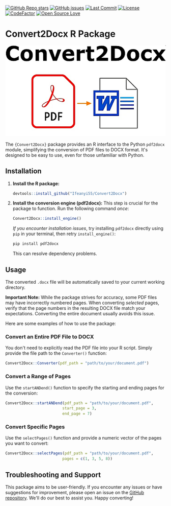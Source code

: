 [![GitHub Repo stars](https://img.shields.io/github/stars/Ifeanyi55/Convert2Docx?style=social)](https://github.com/Ifeanyi55/Convert2Docx/stargazers)
[![GitHub issues](https://img.shields.io/github/issues/Ifeanyi55/Convert2Docx)](https://github.com/Ifeanyi55/Convert2Docx/issues)
[![Last Commit](https://img.shields.io/github/last-commit/Ifeanyi55/Convert2Docx)](https://github.com/Ifeanyi55/Convert2Docx/commits/main)
[![License](https://img.shields.io/github/license/Ifeanyi55/Convert2Docx)](./LICENSE)
[![CodeFactor](https://www.codefactor.io/repository/github/ifeanyi55/convert2docx/badge)](https://www.codefactor.io/repository/github/ifeanyi55/convert2docx)
[![Open Source Love](https://badges.frapsoft.com/os/v1/open-source.svg?v=103)](https://github.com/Ifeanyi55/Convert2Docx)


# Convert2Docx R Package


[![Image1](convert2docxC.jpg)](convert2docxC.jpg)

The `{Convert2Docx}` package provides an R interface to the Python `pdf2docx` module, simplifying the conversion of PDF files to DOCX format. It's designed to be easy to use, even for those unfamiliar with Python.

## Installation

1.  **Install the R package:**

    ```R
    devtools::install_github("Ifeanyi55/Convert2Docx")
    ```

2.  **Install the conversion engine (pdf2docx):**  This step is crucial for the package to function.  Run the following command *once*:

    ```R
    Convert2Docx::install_engine()
    ```

    *If you encounter installation issues*, try installing `pdf2docx` directly using `pip` in your terminal, then retry `install_engine()`:

    ```bash
    pip install pdf2docx
    ```

    This can resolve dependency problems.

## Usage

The converted `.docx` file will be automatically saved to your current working directory.

**Important Note:**  While the package strives for accuracy, some PDF files may have incorrectly numbered pages.  When converting *selected* pages, verify that the page numbers in the resulting DOCX file match your expectations. Converting the entire document usually avoids this issue.

Here are some examples of how to use the package:

### Convert an Entire PDF File to DOCX

You don't need to explicitly read the PDF file into your R script. Simply provide the file path to the `Converter()` function:

```R
Convert2Docx::Converter(pdf_path = "path/to/your/document.pdf")
```

### Convert a Range of Pages

Use the `startANDend()` function to specify the starting and ending pages for the conversion:

```R
Convert2Docx::startANDend(pdf_path = "path/to/your/document.pdf",
                         start_page = 3,
                         end_page = 7)
```

### Convert Specific Pages

Use the `selectPages()` function and provide a numeric vector of the pages you want to convert:

```R
Convert2Docx::selectPages(pdf_path = "path/to/your/document.pdf",
                         pages = c(1, 3, 5, 8))
```

## Troubleshooting and Support

This package aims to be user-friendly. If you encounter any issues or have suggestions for improvement, please open an issue on the [GitHub repository](https://github.com/Ifeanyi55/Convert2Docx).  We'll do our best to assist you.  Happy converting!
